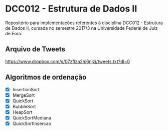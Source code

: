 # DCC012 - Estrutura de Dados II

Repositório para implementações referentes à disciplina DCC012 - Estrutura de Dados II, cursada no semestre 2017/3 na Universidade Federal de Juiz de Fora.

## Arquivo de Tweets
https://www.dropbox.com/s/07zflza2hj6njzj/tweets.txt?dl=0

## Algoritmos de ordenação
- [x] InsertionSort
- [x] MergeSort
- [x] QuickSort
- [x] BubbleSort
- [x] HeapSort
- [x] QuickSortMediana
- [x] QuickSortInsercao
